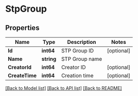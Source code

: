 # StpGroup

## Properties

Name | Type | Description | Notes
------------ | ------------- | ------------- | -------------
**Id** | **int64** | STP Group ID | [optional] 
**Name** | **string** | STP Group name | 
**CreatorId** | **int64** | Creator ID | [optional] 
**CreateTime** | **int64** | Creation time | [optional] 

[[Back to Model list]](../README.md#documentation-for-models) [[Back to API list]](../README.md#documentation-for-api-endpoints) [[Back to README]](../README.md)


